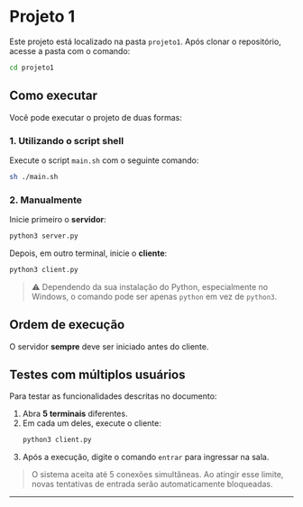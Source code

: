 # Projeto 1

Este projeto está localizado na pasta `projeto1`. Após clonar o repositório, acesse a pasta com o comando:

```bash
cd projeto1
```

## Como executar

Você pode executar o projeto de duas formas:

### 1. Utilizando o script shell

Execute o script `main.sh` com o seguinte comando:

```bash
sh ./main.sh
```

### 2. Manualmente

Inicie primeiro o **servidor**:

```bash
python3 server.py
```

Depois, em outro terminal, inicie o **cliente**:

```bash
python3 client.py
```

> ⚠️ Dependendo da sua instalação do Python, especialmente no Windows, o comando pode ser apenas `python` em vez de `python3`.

## Ordem de execução

O servidor **sempre** deve ser iniciado antes do cliente.

## Testes com múltiplos usuários

Para testar as funcionalidades descritas no documento:

1. Abra **5 terminais** diferentes.
2. Em cada um deles, execute o cliente:
   ```bash
   python3 client.py
   ```
3. Após a execução, digite o comando `entrar` para ingressar na sala.

> O sistema aceita até 5 conexões simultâneas. Ao atingir esse limite, novas tentativas de entrada serão automaticamente bloqueadas.

---
